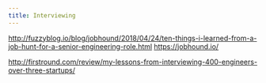 ```yaml
---
title: Interviewing
---
```


http://fuzzyblog.io/blog/jobhound/2018/04/24/ten-things-i-learned-from-a-job-hunt-for-a-senior-engineering-role.html
https://jobhound.io/

http://firstround.com/review/my-lessons-from-interviewing-400-engineers-over-three-startups/
